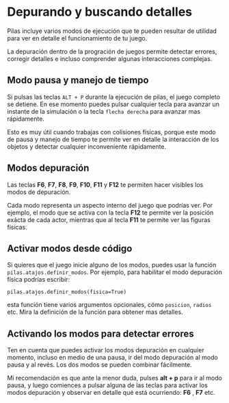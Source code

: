 # Depurando y buscando detalles

Pilas incluye varios modos de ejecución que te
pueden resultar de utilidad para ver en detalle
el funcionamiento de tu juego.

La depuración dentro de la progración de juegos permite detectar errores, corregir
detalles e incluso comprender algunas interacciones complejas.

## Modo pausa y manejo de tiempo

Si pulsas las teclas ``ALT + P`` durante la ejecución de
pilas, el juego completo se detiene. En ese
momento puedes pulsar cualquier tecla
para avanzar un instante de la simulación o
la tecla ``flecha derecha`` para avanzar mas rápidamente.

Esto es muy útil cuando trabajas con colisiones físicas, porque
este modo de pausa y manejo de tiempo te permite
ver en detalle la interacción de los objetos y detectar
cualquier inconveniente rápidamente.


## Modos depuración

Las teclas **F6**, **F7**, **F8**, **F9**, **F10**, **F11** y **F12** te permiten
hacer visibles los modos de depuración.

Cada modo representa un aspecto interno del juego que podrías ver. Por ejemplo, el
modo que se activa con la tecla **F12** te permite ver la posición exácta de
cada actor, mientras que al tecla **F11** te permite ver las figuras físicas.

## Activar modos desde código

Si quieres que el juego inicie alguno de los modos, puedes usar la
función ``pilas.atajos.definir_modos``. Por ejemplo, para habilitar el
modo depuración física podrías escribir:


    pilas.atajos.definir_modos(fisica=True)

esta función tiene varios argumentos opcionales, cómo ``posicion``, ``radios`` etc. Mira
la definición de la función para obtener mas detalles.


## Activando los modos para detectar errores

Ten en cuenta que puedes activar los modos depuración en cualquier momento,
incluso en medio de una pausa, ir del modo depuración al
modo pausa y al revés. Los dos modos se pueden
combinar fácilmente.

Mi recomendación es que ante la menor duda, pulses **alt + p** para
ir al modo pausa, y luego comiences a pulsar alguna de las teclas para
activar los modos depuración y observar en detalle qué está ocurriendo: **F6** , **F7** etc.
